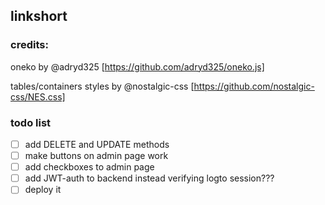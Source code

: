 ## linkshort

### credits:
oneko by @adryd325 [https://github.com/adryd325/oneko.js]

tables/containers styles by @nostalgic-css [https://github.com/nostalgic-css/NES.css]


### todo list
- [ ] add DELETE and UPDATE methods
- [ ] make buttons on admin page work
- [ ] add checkboxes to admin page
- [ ] add JWT-auth to backend instead verifying logto session???
- [ ] deploy it